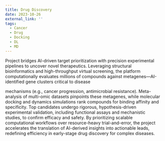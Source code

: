```yaml
---
title: Drug Discovery
date: 2023-10-26
external_link: ''
tags:
  - Cancer
  - Drug
  - Docking
  - DL
  - MD
---
```


Project bridges AI-driven target prioritization with precision experimental pipelines to uncover novel therapeutics. Leveraging structural bioinformatics and high-throughput virtual screening, the platform computationally evaluates millions of compounds against metagenes—AI-identified gene clusters critical to disease 

<!--more-->

mechanisms (e.g., cancer progression, antimicrobial resistance). Meta-analysis of multi-omic datasets pinpoints these metagenes, while molecular docking and dynamics simulations rank compounds for binding affinity and specificity. Top candidates undergo rigorous, hypothesis-driven experimental validation, including functional assays and mechanistic studies, to confirm efficacy and safety. By prioritizing scalable computational workflows over resource-heavy trial-and-error, the project accelerates the translation of AI-derived insights into actionable leads, redefining efficiency in early-stage drug discovery for complex diseases.